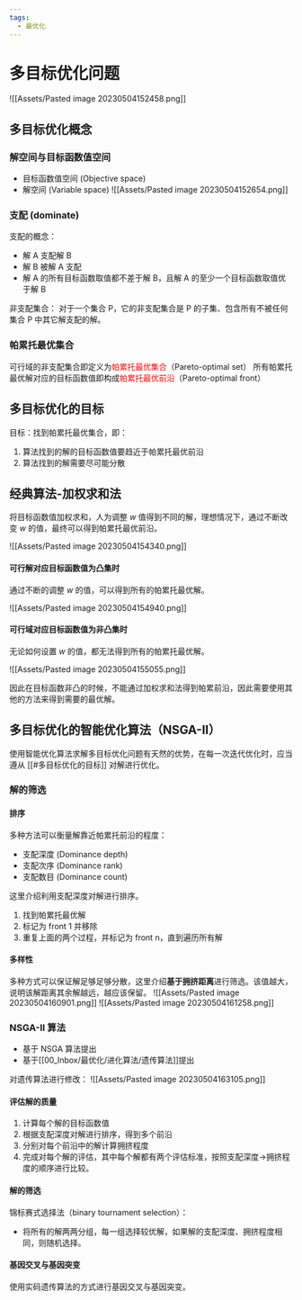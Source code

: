 ```yaml
---
tags:
  - 最优化
---
```


# 多目标优化问题

![[Assets/Pasted image 20230504152458.png]]

## 多目标优化概念

### 解空间与目标函数值空间

- 目标函数值空间 (Objective space)
- 解空间 (Variable space)
  ![[Assets/Pasted image 20230504152654.png]]
### 支配 (dominate)

支配的概念：
- 解 A 支配解 B
- 解 B 被解 A 支配
- 解 A 的所有目标函数取值都不差于解 B，且解 A 的至少一个目标函数取值优于解 B

非支配集合：
对于一个集合 P，它的非支配集合是 P 的子集、包含所有不被任何集合 P 中其它解支配的解。

### 帕累托最优集合

可行域的非支配集合即定义为<font color="#ff0000">帕累托最优集合</font>（Pareto-optimal set）
所有帕累托最优解对应的目标函数值即构成<font color="#ff0000">帕累托最优前沿</font>（Pareto-optimal front）

## 多目标优化的目标

目标：找到帕累托最优集合，即：
1. 算法找到的解的目标函数值要趋近于帕累托最优前沿
2. 算法找到的解需要尽可能分散

## 经典算法-加权求和法

将目标函数值加权求和，人为调整 $w$ 值得到不同的解，理想情况下，通过不断改变 $w$ 的值，最终可以得到帕累托最优前沿。

![[Assets/Pasted image 20230504154340.png]]

#### 可行解对应目标函数值为凸集时

通过不断的调整 $w$ 的值，可以得到所有的帕累托最优解。

![[Assets/Pasted image 20230504154940.png]]

#### 可行域对应目标函数值为非凸集时

无论如何设置 $w$ 的值，都无法得到所有的帕累托最优解。

![[Assets/Pasted image 20230504155055.png]]

因此在目标函数非凸的时候，不能通过加权求和法得到帕累前沿，因此需要使用其他的方法来得到需要的最优解。

## 多目标优化的智能优化算法（NSGA-II）

使用智能优化算法求解多目标优化问题有天然的优势，在每一次迭代优化时，应当遵从 [[#多目标优化的目标]] 对解进行优化。

### 解的筛选

#### 排序

多种方法可以衡量解靠近帕累托前沿的程度：
- 支配深度 (Dominance depth)
- 支配次序 (Dominance rank)
- 支配数目 (Dominance count)

这里介绍利用支配深度对解进行排序。
1. 找到帕累托最优解
2. 标记为 front 1 并移除
3. 重复上面的两个过程，并标记为 front n，直到遍历所有解

#### 多样性

多种方式可以保证解足够足够分散，这里介绍**基于拥挤距离**进行筛选。该值越大，说明该解距离其余解越远，越应该保留。
![[Assets/Pasted image 20230504160901.png]] ![[Assets/Pasted image 20230504161258.png]]
### NSGA-II 算法

- 基于 NSGA 算法提出
- 基于[[00_Inbox/最优化/进化算法/遗传算法]]提出

对遗传算法进行修改：
![[Assets/Pasted image 20230504163105.png]]

#### 评估解的质量

1. 计算每个解的目标函数值
2. 根据支配深度对解进行排序，得到多个前沿
3. 分别对每个前沿中的解计算拥挤程度
4. 完成对每个解的评估，其中每个解都有两个评估标准，按照支配深度->拥挤程度的顺序进行比较。

#### 解的筛选

锦标赛式选择法（binary tournament selection）：
- 将所有的解两两分组，每一组选择较优解，如果解的支配深度、拥挤程度相同，则随机选择。

#### 基因交叉与基因突变

使用实码遗传算法的方式进行基因交叉与基因突变。